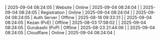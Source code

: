 | 2025-09-04 08:24:05 | Website | Online | 2025-09-04 08:24:04 |
| 2025-09-04 08:24:05 | Registration | Online | 2025-09-04 08:24:04 |
| 2025-09-04 08:24:05 | Auth Server | Offline | 2025-08-18 09:33:31 |
| 2025-09-04 08:24:05 | Kezan (PvE) | Offline | 2025-08-03 17:58:02 |
| 2025-09-04 08:24:05 | Gurubashi (PvP) | Offline | 2025-08-23 21:44:06 |
| 2025-09-04 08:24:05 | Cloudflare | Online | 2025-09-04 08:24:04 |
